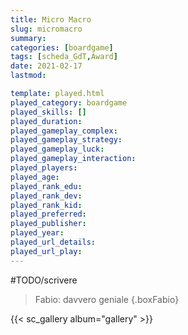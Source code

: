 ```yaml
---
title: Micro Macro
slug: micromacro
summary: 
categories: [boardgame]
tags: [scheda_GdT,Award]
date: 2021-02-17
lastmod: 

template: played.html
played_category: boardgame
played_skills: []
played_duration: 
played_gameplay_complex: 
played_gameplay_strategy: 
played_gameplay_luck: 
played_gameplay_interaction: 
played_players: 
played_age: 
played_rank_edu: 
played_rank_dev: 
played_rank_kid: 
played_preferred: 
played_publisher: 
played_year: 
played_url_details: 
played_url_play: 
---
```


#TODO/scrivere 

> Fabio: davvero geniale
{.boxFabio}

{{< sc_gallery album="gallery" >}}
